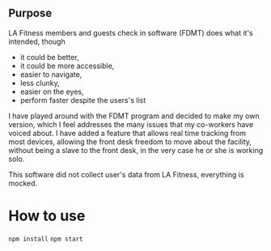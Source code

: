 ## Purpose
LA Fitness members and guests check in software (FDMT) does what it's intended, though 
* it could be better, 
* it could be more accessible, 
* easier to navigate, 
* less clunky,
* easier on the eyes,
* perform faster despite the users's list

I have played around with the FDMT program and decided to make my own version, which I feel addresses the many issues that my co-workers have voiced about.
I have added a feature that allows real time tracking from most devices, allowing the front desk freedom to move about  the facility, without being a slave to the front desk, in the very case he or she is working solo.

This software did not collect user's data from LA Fitness,  everything is mocked.

# How to use 
`npm install`
`npm start`
